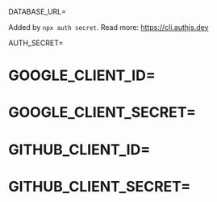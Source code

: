DATABASE_URL=

Added by `npx auth secret`. Read more: https://cli.authjs.dev

AUTH_SECRET=

# GOOGLE_CLIENT_ID=
# GOOGLE_CLIENT_SECRET=
# GITHUB_CLIENT_ID=
# GITHUB_CLIENT_SECRET=
